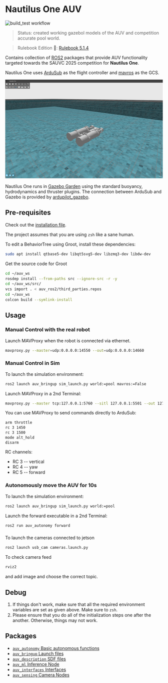 # Nautilus One AUV

![build_test workflow](https://github.com/Offset-official/auv_ros2/actions/workflows/build_test.yaml/badge.svg?branch=main)

> Status: created working gazebol models of the AUV and competition accurate pool world.

> Rulebook Edition :book:: [Rulebook 5.1.4](http://web.archive.org/web/20241231081446/https://sauvc.org/rulebook/)

Contains collection of [ROS2](https://www.ros.org/) packages that provide AUV functionality targeted 
towards the SAUVC 2025 competition for **Nautilus One**.

Nautilus One uses [ArduSub](http://www.ardusub.com/) as the flight controller and
[mavros](https://github.com/mavlink/mavros) as the GCS.

![Nautlius One Gazebo](images/nautilus_one.png)

Nautilus One runs in [Gazebo Garden](https://gazebosim.org/docs/garden/getstarted/) using the standard buoyancy, 
hydrodynamics and thruster
plugins. The connection between ArduSub and Gazebo is provided by [ardupilot_gazebo](https://github.com/ArduPilot/ardupilot_gazebo).

## Pre-requisites

Check out the [installation file](INSTALL.md).
  
The project assumes that you are using `zsh` like a sane human.

To edit a BehaviorTree using Groot, install these dependencies:

```bash
sudo apt install qtbase5-dev libqt5svg5-dev libzmq3-dev libdw-dev
```

Get the source code for Groot
```bash
cd ~/auv_ws
rosdep install --from-paths src --ignore-src -r -y
cd ~/auv_ws/src/
vcs import . < auv_ros2/third_parties.repos
cd ~/auv_ws
colcon build --symlink-install
```
## Usage

### Manual Control with the real robot
Launch MAVProxy when the robot is connected via ethernet.
```bash
mavproxy.py --master=udp:0.0.0.0:14550 --out=udp:0.0.0.0:14660
```

### Manual Control in Sim
To launch the simulation environment:

```bash
ros2 launch auv_bringup sim_launch.py world:=pool mavros:=False
```

Launch MAVProxy in a 2nd Terminal:
```bash
mavproxy.py --master tcp:127.0.0.1:5760 --sitl 127.0.0.1:5501 --out 127.0.0.1:14550 --out 127.0.0.1:14551 --out udp:0.0.0.0:14550 --console
```
You can use MAVProxy to send commands directly to ArduSub:

```
arm throttle
rc 3 1450
rc 3 1500
mode alt_hold
disarm
```

RC channels:
* RC 3 -- vertical
* RC 4 -- yaw
* RC 5 -- forward

### Autonomously move the AUV for 10s
To launch the simulation environment:

```bash
ros2 launch auv_bringup sim_launch.py world:=pool
```

Launch the forward executable in a 2nd Terminal:
```bash
ros2 run auv_autonomy forward
```

###
To launch the cameras connected to jetson

```bash
ros2 launch usb_cam cameras.launch.py
```

To check camera feed

```bash
rviz2
```
and add image and choose the correct topic.  


## Debug
1. If things don't work, make sure that all the required environment variables are set as given above. Make sure to `zsh`.
2. Please ensure that you do all of the initialization steps one after the another. Otherwise, things may not work.

## Packages

* [`auv_autonomy` Basic autonomous functions](auv_autonomy)
* [`auv_bringup` Launch files](auv_bringup)
* [`auv_description` SDF files](auv_description)
* [`auv_ml` Inference Node](auv_ml)
* [`auv_interfaces` Interfaces](auv_interfaces)
* [`auv_sensing` Camera Nodes](auv_sensing)
